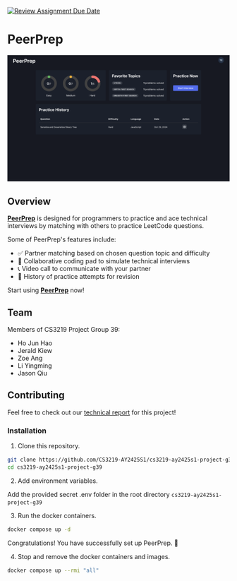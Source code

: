 [![Review Assignment Due Date](https://classroom.github.com/assets/deadline-readme-button-22041afd0340ce965d47ae6ef1cefeee28c7c493a6346c4f15d667ab976d596c.svg)](https://classroom.github.com/a/bzPrOe11)

# PeerPrep

![PeerPrep](docs/peerprep.png)

## Overview

[**PeerPrep**](https://peerprep.zoeang.dev/) is designed for programmers to practice and ace technical interviews by matching with others to practice LeetCode questions.

Some of PeerPrep's features include:

- :white_check_mark: Partner matching based on chosen question topic and difficulty
- :pencil: Collaborative coding pad to simulate technical interviews
- :telephone_receiver: Video call to communicate with your partner
- :notebook: History of practice attempts for revision

Start using [**PeerPrep**](https://peerprep.zoeang.dev/) now!

## Team

Members of CS3219 Project Group 39:

- Ho Jun Hao
- Jerald Kiew
- Zoe Ang
- Li Yingming
- Jason Qiu

## Contributing

Feel free to check out our [technical report](docs/technical-report.pdf) for this project!

### Installation

1. Clone this repository.

```bash
git clone https://github.com/CS3219-AY2425S1/cs3219-ay2425s1-project-g39.git
cd cs3219-ay2425s1-project-g39
```

2. Add environment variables.

Add the provided secret .env folder in the root directory `cs3219-ay2425s1-project-g39`

3. Run the docker containers.

```bash
docker compose up -d
```

Congratulations! You have successfully set up PeerPrep. :tada:

4. Stop and remove the docker containers and images.

```bash
docker compose up --rmi "all"
```
